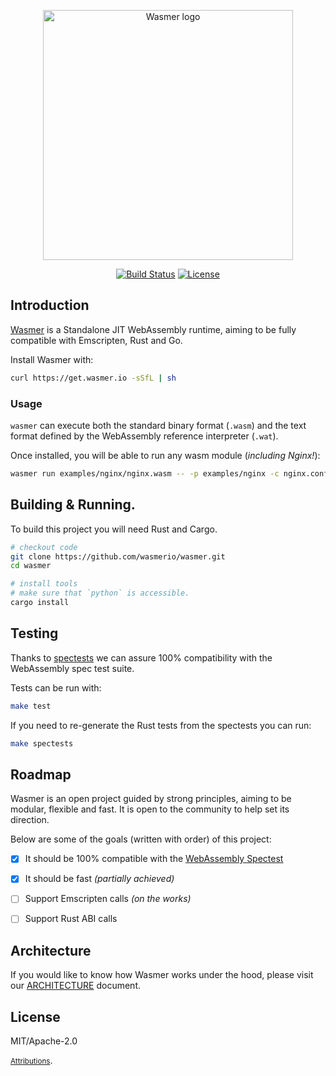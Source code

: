 <p align="center"><a href="https://wasmer.io" target="_blank" rel="noopener noreferrer"><img width="400" src="https://raw.githubusercontent.com/wasmerio/wasmer/master/logo.png" alt="Wasmer logo"></a></p>

<p align="center">
  <a href="https://circleci.com/gh/wasmerio/wasmer/"><img src="https://img.shields.io/circleci/project/github/wasmerio/wasmer/master.svg" alt="Build Status"></a>
  <a href="https://github.com/wasmerio/wasmer/blob/master/LICENSE"><img src="https://img.shields.io/github/license/wasmerio/wasmer.svg" alt="License"></a>
</p>

## Introduction

[Wasmer](https://wasmer.io/) is a Standalone JIT WebAssembly runtime, aiming to be fully compatible with Emscripten, Rust and Go.

Install Wasmer with:

```sh
curl https://get.wasmer.io -sSfL | sh
```

### Usage

`wasmer` can execute both the standard binary format (`.wasm`) and the text
format defined by the WebAssembly reference interpreter (`.wat`).

Once installed, you will be able to run any wasm module (_including Nginx!_):

```sh
wasmer run examples/nginx/nginx.wasm -- -p examples/nginx -c nginx.conf
```

## Building & Running.

To build this project you will need Rust and Cargo.

```sh
# checkout code
git clone https://github.com/wasmerio/wasmer.git
cd wasmer

# install tools
# make sure that `python` is accessible.
cargo install
```

## Testing

Thanks to [spectests](https://github.com/wasmerio/wasmer/tree/master/spectests) we can assure 100% compatibility with the WebAssembly spec test suite.

Tests can be run with:

```sh
make test
```

If you need to re-generate the Rust tests from the spectests
you can run:

```sh
make spectests
```

## Roadmap

Wasmer is an open project guided by strong principles, aiming to be modular, flexible and fast. It is open to the community to help set its direction.

Below are some of the goals (written with order) of this project:

- [x] It should be 100% compatible with the [WebAssembly Spectest](https://github.com/wasmerio/wasmer/tree/master/spectests)
- [x] It should be fast _(partially achieved)_
- [ ] Support Emscripten calls _(on the works)_
- [ ] Support Rust ABI calls


## Architecture

If you would like to know how Wasmer works under the hood, please visit our [ARCHITECTURE](https://github.com/wasmerio/wasmer/blob/master/ARCHITECTURE.md) document.

## License

MIT/Apache-2.0

<small>[Attributions](./ATTRIBUTIONS.md)</small>.

